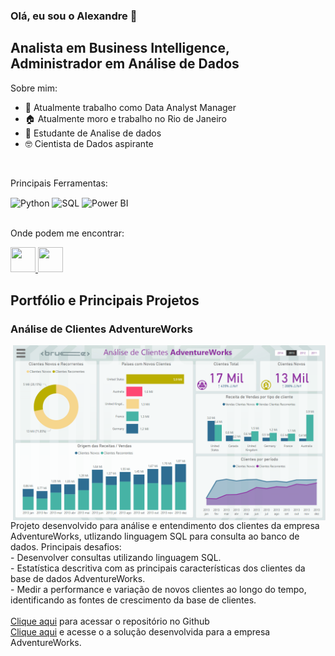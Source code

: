 ### Olá, eu sou o Alexandre 👋

## Analista em Business Intelligence,  <br> Administrador em Análise de Dados

Sobre mim:

- 🔭 Atualmente trabalho como Data Analyst Manager
- 🏠 Atualmente moro e trabalho no Rio de Janeiro
- 🌱 Estudante de Analise de dados 
- 🤓 Cientista de Dados aspirante

<br>

Principais Ferramentas:

<div>
<img align="center" alt="Python" height="40" width="40" src="https://github.com/AlexandreRodriguesFlor/Portfolio/blob/main/linguagens/python.png?raw=true">
<img align="center" alt="SQL" height="40" width="40" src="https://github.com/AlexandreRodriguesFlor/Portfolio/blob/main/linguagens/sql.png?raw=true">
<img align="center" alt="Power BI" height="40" width="40" src="https://github.com/AlexandreRodriguesFlor/Portfolio/blob/main/linguagens/power%20bi.png?raw=true">
</div>

<br>

Onde podem me encontrar:
<div>
  <a href="https://www.linkedin.com/in/alexandre-rodrigues-analista-de-dados/"> 
   <img height="40" width="40"  src="https://github.com/AlexandreRodriguesFlor/Portfolio/blob/main/social%20icons/linkedin.png?raw=true">
 </a>
  <a href="https://www.instagram.com/alexandredgod/"> 
   <img height="40" width="40"  src="https://github.com/AlexandreRodriguesFlor/Portfolio/blob/main/social%20icons/instagram.png?raw=true">
 </a>
</div>

## 

## Portfólio e Principais Projetos

### Análise de Clientes AdventureWorks
<img align="right" width="500" src="https://github.com/AlexandreRodriguesFlor/AdventureWorksPortifolio2/blob/main/IMAGENS/Captura%20de%20tela%202023-12-03%20121514.png?raw=true">
Projeto desenvolvido para análise e entendimento dos clientes da empresa AdventureWorks, utlizando linguagem SQL para consulta ao banco de dados.
Principais desafios: <br>
- Desenvolver consultas utilizando linguagem SQL.<br>
- Estatística descritiva com as principais características dos clientes da base de dados AdventureWorks.<br>
- Medir a performance e variação de novos clientes ao longo do tempo, identificando as fontes de crescimento da base de clientes.
<br>
<br>
<a href="https://github.com/AlexandreRodriguesFlor/AdventureWorksPortifolio2"> Clique aqui</a> para acessar o repositório no Github
<br>
<a href="https://github.com/AlexandreRodriguesFlor/AdventureWorksPortifolio2/blob/main/IMAGENS/Captura%20de%20tela%202023-12-03%20121514.png?raw=true">Clique aqui</a> e acesse o a solução desenvolvida para a empresa AdventureWorks.



